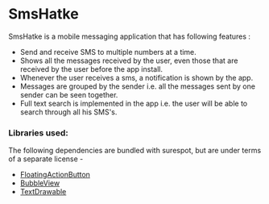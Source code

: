 # SmsHatke
SmsHatke is a mobile messaging application that has following features :
  * Send and receive SMS to multiple numbers at a time.
  * Shows all the messages received by the user, even those that are received by the user before the app install.
  * Whenever the user receives a sms, a notification is shown by the app.
  * Messages are grouped by the sender i.e. all the messages sent by one sender can be seen together.
  * Full text search is implemented in the app i.e. the user will be able to search through all his SMS's.

### Libraries used:
The following dependencies are bundled with surespot, but are under
terms of a separate license -
* [FloatingActionButton](https://github.com/makovkastar/FloatingActionButton)
* [BubbleView](https://github.com/lguipeng/BubbleView)
* [TextDrawable](https://github.com/amulyakhare/TextDrawable)



